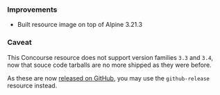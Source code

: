 ### Improvements

- Built resource image on top of Alpine 3.21.3

### Caveat

This Concourse resource does not support version families `3.3` and `3.4`, now that souce code tarballs are no more shipped as they were before.

As these are now [released on GitHub][openssl_gh], you may use the `github-release` resource instead.

[openssl_gh]: https://github.com/openssl/openssl/releases

